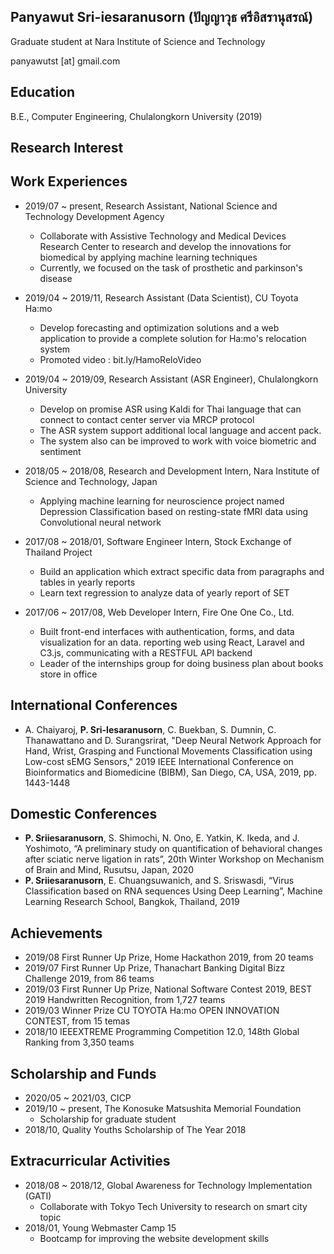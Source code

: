 ## Panyawut Sri-iesaranusorn (ปัญญาวุธ ศรีอิสรานุสรณ์)

Graduate student at Nara Institute of Science and Technology

panyawutst [at] gmail.com


## Education
B.E., Computer Engineering, Chulalongkorn University (2019)

## Research Interest

## Work Experiences
- 2019/07 ~ present, Research Assistant, National Science and Technology Development Agency
  - Collaborate with Assistive Technology and Medical Devices Research Center to research and develop the innovations for biomedical by applying machine learning techniques
  - Currently, we focused on the task of prosthetic and parkinson's disease

- 2019/04 ~ 2019/11, Research Assistant (Data Scientist), CU Toyota Ha:mo
  - Develop forecasting and optimization solutions and a web application to provide a complete solution for Ha:mo's relocation system 
  - Promoted video : bit.ly/HamoReloVideo

- 2019/04 ~ 2019/09, Research Assistant (ASR Engineer), Chulalongkorn University
  - Develop on promise ASR using Kaldi for Thai language that can connect to contact center server via MRCP protocol
  - The ASR system support additional local language and accent pack.
  - The system also can be improved to work with voice biometric and sentiment 	 

- 2018/05 ~ 2018/08, Research and Development Intern, Nara Institute of Science and Technology, Japan
  - Applying machine learning for neuroscience project named Depression Classification based on resting-state fMRI data using Convolutional neural network

- 2017/08 ~ 2018/01, Software Engineer Intern, Stock Exchange of Thailand Project
  - Build an application which extract specific data from paragraphs and tables in 	yearly reports
  - Learn text regression to analyze data of yearly report of SET
  
- 2017/06 ~ 2017/08, Web Developer Intern, Fire One One Co., Ltd.
  - Built front-end interfaces with authentication, forms,  and data visualization for       an data. reporting web using React, Laravel and C3.js, communicating with a RESTFUL API backend
  - Leader of the internships group for doing business plan about books store in office

## International Conferences
- A. Chaiyaroj, **P. Sri-Iesaranusorn**, C. Buekban, S. Dumnin, C. Thanawattano and D. Surangsrirat, "Deep Neural Network Approach for Hand, Wrist, Grasping and Functional Movements Classification  using Low-cost sEMG Sensors," 2019 IEEE International Conference on Bioinformatics and Biomedicine (BIBM), San Diego, CA, USA, 2019, pp. 1443-1448

## Domestic Conferences
- **P. Sriiesaranusorn**, S. Shimochi, N. Ono, E. Yatkin, K. Ikeda, and J. Yoshimoto, “A preliminary study on quantification of behavioral changes after sciatic nerve ligation in rats”, 20th Winter Workshop on Mechanism of Brain and Mind, Rusutsu, Japan, 2020
- **P. Sriiesaranusorn**, E. Chuangsuwanich, and S. Sriswasdi, “Virus Classification based on RNA sequences Using Deep Learning”, Machine Learning Research School, Bangkok, Thailand, 2019

## Achievements
- 2019/08 First Runner Up Prize, Home Hackathon 2019, from 20 teams
- 2019/07 First Runner Up Prize, Thanachart Banking Digital Bizz Challenge 2019, from 86 teams
- 2019/03 First Runner Up Prize, National Software Contest 2019, BEST 2019 Handwritten Recognition, from 1,727 teams
- 2019/03 Winner Prize CU TOYOTA Ha:mo OPEN INNOVATION CONTEST, from 15 temas
- 2018/10 IEEEXTREME Programming Competition 12.0, 148th Global Ranking from 3,350 teams

## Scholarship and Funds
- 2020/05 ~ 2021/03, CICP
- 2019/10 ~ present, The Konosuke Matsushita Memorial Foundation
  - Scholarship for graduate student
- 2018/10, Quality Youths Scholarship of The Year 2018

## Extracurricular Activities
- 2018/08 ~ 2018/12, Global Awareness for Technology Implementation (GATI)
  - Collaborate with Tokyo Tech University to research on smart city topic
- 2018/01, Young Webmaster Camp 15
  - Bootcamp for improving the website development skills 


  
